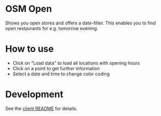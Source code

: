 # OSM Open
Shows you open stores and offers a date-filter. This enables you to find open restaurants for e.g. tomorrow evening.

# How to use
* Click on "Load data" to load all locations with opening hours
* Click on a point to get further information
* Select a date and time to change color coding

# Development
See the [client README](client/README.md) for details.
